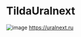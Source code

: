 # TildaUralnext
![image](https://github.com/user-attachments/assets/87247190-5aa7-4261-a5b4-4b853740f897)
https://uralnext.ru
